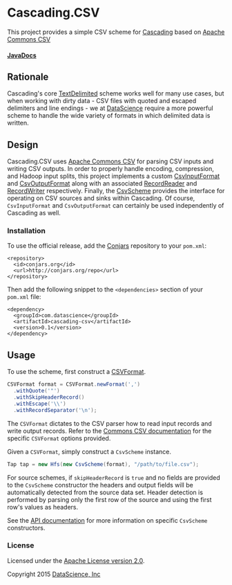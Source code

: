 # Cascading.CSV
This project provides a simple CSV scheme for [Cascading](http://cascading.org) based on [Apache Commons CSV](https://commons.apache.org/proper/commons-csv/)

#### [JavaDocs](http://datascienceinc.github.io/cascading.csv/java/0.1)

## Rationale

Cascading's core [TextDelimited](http://docs.cascading.org/cascading/2.0/javadoc/cascading/scheme/hadoop/TextDelimited.html)
scheme works well for many use cases, but when working with dirty data - CSV files with quoted and escaped delimiters and
line endings - we at [DataScience](http://datascience.com) require a more powerful scheme to handle the wide variety of
formats in which delimited data is written.

## Design

Cascading.CSV uses [Apache Commons CSV](https://commons.apache.org/proper/commons-csv/) for parsing CSV inputs and writing
CSV outputs. In order to properly handle encoding, compression, and Hadoop input splits, this project implements a custom
[CsvInputFormat](http://datascienceinc.github.io/cascading.csv/java/0.1/com/datascience/hadoop/CsvInputFormat.html)
and [CsvOutputFormat](http://datascienceinc.github.io/cascading.csv/java/0.1/com/datascience/hadoop/CsvOutputFormat.html)
along with an associated [RecordReader](http://datascienceinc.github.io/cascading.csv/java/0.1/com/datascience/hadoop/CsvRecordReader.html)
and [RecordWriter](http://datascienceinc.github.io/cascading.csv/java/0.1/com/datascience/hadoop/CsvRecordWriter.html) respectively.
Finally, the [CsvScheme](http://datascienceinc.github.io/cascading.csv/java/0.1/com/datascience/cascading/scheme/CsvScheme.html)
provides the interface for operating on CSV sources and sinks within Cascading. Of course, `CsvInputFormat` and
`CsvOutputFormat` can certainly be used independently of Cascading as well.

### Installation

To use the official release, add the [Conjars](http://conjars.org/) repository to your `pom.xml`:

```
<repository>
  <id>conjars.org</id>
  <url>http://conjars.org/repo</url>
</repository>
```

Then add the following snippet to the `<dependencies>` section of your `pom.xml` file:

```
<dependency>
  <groupId>com.datascience</groupId>
  <artifactId>cascading-csv</artifactId>
  <version>0.1</version>
</dependency>
```

## Usage

To use the scheme, first construct a [CSVFormat](https://commons.apache.org/proper/commons-csv/apidocs/org/apache/commons/csv/CSVFormat.html).

```java
CSVFormat format = CSVFormat.newFormat(',')
  .withQuote('"')
  .withSkipHeaderRecord()
  .withEscape('\\')
  .withRecordSeparator('\n');
```

The `CSVFormat` dictates to the CSV parser how to read input records and write output records. Refer to the
[Commons CSV documentation](https://commons.apache.org/proper/commons-csv/archives/1.1/apidocs/index.html) for the specific
`CSVFormat` options provided.

Given a `CSVFormat`, simply construct a `CsvScheme` instance.

```java
Tap tap = new Hfs(new CsvScheme(format), "/path/to/file.csv");
```

For source schemes, if `skipHeaderRecord` is `true` and no fields are provided to the `CsvScheme` constructor the headers
and output fields will be automatically detected from the source data set. Header detection is performed by parsing only
the first row of the source and using the first row's values as headers.

See the [API documentation](http://datascienceinc.github.io/cascading.csv/java/0.1) for more information on specific
`CsvScheme` constructors.

### License
Licensed under the [Apache License version 2.0](http://www.apache.org/licenses/LICENSE-2.0).

Copyright 2015 [DataScience, Inc](http://datascience.com)
